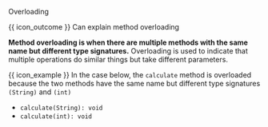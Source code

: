 <span id="title">Overloading</span>

<span id="prereqs"></span>

<span id="outcomes">{{ icon_outcome }} Can explain method overloading</span>

<div id="body">

**Method overloading is when there are multiple methods with the same name but different type signatures.** Overloading is used to indicate that multiple operations do similar things but take different parameters. 

<tip-box type="primary">

<include src="../../../common/definitions.md#def-type-signature" />

</tip-box>

<tip-box>

{{ icon_example }} In the case below, the `calculate` method is overloaded because the two methods have the same name but different type signatures `(String)` and `(int)`

* `calculate(String): void`
* `calculate(int): void`


</tip-box>


</div>

<div id="extras">
</div>
